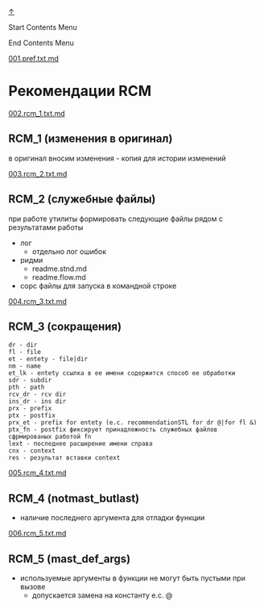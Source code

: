 
<!-- [[__TOC_]] -->

<a name=top></a>
<a class=top-link hide href=#top>↑</a>

Start Contents Menu

<!-- TOC tocDepth:1..6 chapterDepth:1..6 -->

<!-- /TOC -->

End Contents Menu

<!--
CMND: ufl_stl0 9 /home/st/REPOBARE/_repo/NBash/.d/.opus/.ins_dr/001.rcm.d/cnx.d /home/st/REPOBARE/_repo/NBash/.d/.opus/.ins_dr/001.rcm.d/res.md 2

PPWD: /home/st/REPOBARE/_repo/NBash/.d/.opus/.ins_dr/001.rcm.d

FLOW: /home/st/REPOBARE/_repo/sta/.d/.st_rc_d.data.d/ufl_stl0/.flow.d/009_dr2m

DATE: 1731424837_12112024222037

DATX: 1731424837
-->


[001.pref.txt.md](/REPOBARE/_repo/NBash/.d/.opus/.ins_dr/001.rcm.d/cnx.d/002.d/001.pref.txt.md)



# Рекомендации RCM

    

[002.rcm_1.txt.md](/REPOBARE/_repo/NBash/.d/.opus/.ins_dr/001.rcm.d/cnx.d/002.d/002.rcm_1.txt.md)



## RCM_1 (изменения в оригинал)

в оригинал вносим изменения - копия для истории изменений
    

[003.rcm_2.txt.md](/REPOBARE/_repo/NBash/.d/.opus/.ins_dr/001.rcm.d/cnx.d/002.d/003.rcm_2.txt.md)



## RCM_2 (служебные файлы)

при работе утилиты формировать следующие файлы рядом с результатами работы
  - лог
    - отдельно лог ошибок
  - ридми 
    - readme.stnd.md
    - readme.flow.md
  - сорс файлы для запуска в командной строке
    

[004.rcm_3.txt.md](/REPOBARE/_repo/NBash/.d/.opus/.ins_dr/001.rcm.d/cnx.d/002.d/004.rcm_3.txt.md)



## RCM_3 (cокращения)

    dr - dir
    fl - file
    et - entety - file|dir
    nm - name
    et_lk - entety ссылка в ее имени содержится способ ее обработки
    sdr - subdir
    pth - path
    rcv_dr - rcv dir
    ins_dr - ins dir
    prx - prefix
    ptx - postfix
    prx_et - prefix for entety (e.c. recommendationSTL for dr @|for fl &)
    ptx_fn - postfix фиксирует принадлежность служебных файлов сфрмированых работой fn
    lext - последнее расширение имени справа 
    cnx - context 
    res - результат вставки context
    

[005.rcm_4.txt.md](/REPOBARE/_repo/NBash/.d/.opus/.ins_dr/001.rcm.d/cnx.d/002.d/005.rcm_4.txt.md)



## RCM_4 (notmast_butlast)

- наличие последнего аргумента для отладки функции 


[006.rcm_5.txt.md](/REPOBARE/_repo/NBash/.d/.opus/.ins_dr/001.rcm.d/cnx.d/002.d/006.rcm_5.txt.md)



## RCM_5 (mast_def_args)

- используемые аргументы в функции не могут быть пустыми при вызове
  - допускается замена на константу e.c. @ 




